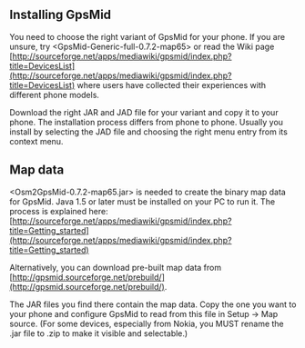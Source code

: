 Installing GpsMid
-----------------
You need to choose the right variant of GpsMid for your phone.
If you are unsure, try <GpsMid-Generic-full-0.7.2-map65> or read the Wiki page
[http://sourceforge.net/apps/mediawiki/gpsmid/index.php?title=DevicesList](http://sourceforge.net/apps/mediawiki/gpsmid/index.php?title=DevicesList) 
where users have collected their experiences with different phone models.

Download the right JAR and JAD file for your variant and copy it to your
phone.
The installation process differs from phone to phone.
Usually you install by selecting the JAD file and choosing the right menu
entry from its context menu.


Map data
--------
<Osm2GpsMid-0.7.2-map65.jar> is needed to create the binary map data for GpsMid.
Java 1.5 or later must be installed on your PC to run it.
The process is explained here:
[http://sourceforge.net/apps/mediawiki/gpsmid/index.php?title=Getting_started](http://sourceforge.net/apps/mediawiki/gpsmid/index.php?title=Getting_started)

Alternatively, you can download pre-built map data from
[http://gpsmid.sourceforge.net/prebuild/](http://gpsmid.sourceforge.net/prebuild/).

The JAR files you find there contain the map data. Copy the one you want
to your phone and configure GpsMid to read from this file in Setup -> Map
source. (For some devices, especially from Nokia, you MUST rename 
the .jar file to .zip to make it visible and selectable.)
